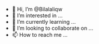 

- 👋 Hi, I’m @Bilalaliqw
- 👀 I’m interested in ...
- 🌱 I’m currently learning ...
- 💞️ I’m looking to collaborate on ...
- 📫 How to reach me ...

<!---
Bilalaliqw/Bilalaliqw is a ✨ special ✨ repository because its `README.md` (this file) appears on your GitHub profile.
You can click the Preview link to take a look at your changes.
--->
